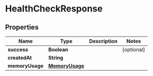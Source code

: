 

# HealthCheckResponse


## Properties

| Name | Type | Description | Notes |
|------------ | ------------- | ------------- | -------------|
|**success** | **Boolean** |  |  [optional] |
|**createdAt** | **String** |  |  |
|**memoryUsage** | [**MemoryUsage**](MemoryUsage.md) |  |  |



